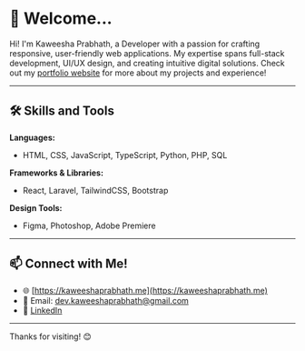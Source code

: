 # 👋 Welcome...

Hi! I'm Kaweesha Prabhath, a Developer with a passion for crafting responsive, user-friendly web applications. My expertise spans full-stack development, UI/UX design, and creating intuitive digital solutions. Check out my [portfolio website](https://kaweeshaprabhath.me) for more about my projects and experience!

---

## 🛠️ Skills and Tools

**Languages:**  
- HTML, CSS, JavaScript, TypeScript, Python, PHP, SQL

**Frameworks & Libraries:**  
- React, Laravel, TailwindCSS, Bootstrap

**Design Tools:**  
- Figma, Photoshop, Adobe Premiere

---

## 📫 Connect with Me!

- 🌐 [https://kaweeshaprabhath.me](https://kaweeshaprabhath.me)
- 📧 Email: [dev.kaweeshaprabhath@gmail.com](mailto:dev.kaweeshaprabhath@gmail.com)
- 💼 [LinkedIn](https://www.linkedin.com/in/kaweesha-prabhath-989305314/)

---

Thanks for visiting! 😊
